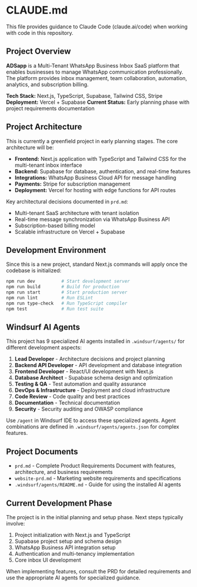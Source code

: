 # CLAUDE.md

This file provides guidance to Claude Code (claude.ai/code) when working with code in this repository.

## Project Overview

**ADSapp** is a Multi-Tenant WhatsApp Business Inbox SaaS platform that enables businesses to manage WhatsApp communication professionally. The platform provides inbox management, team collaboration, automation, analytics, and subscription billing.

**Tech Stack:** Next.js, TypeScript, Supabase, Tailwind CSS, Stripe
**Deployment:** Vercel + Supabase
**Current Status:** Early planning phase with project requirements documentation

## Project Architecture

This is currently a greenfield project in early planning stages. The core architecture will be:

- **Frontend:** Next.js application with TypeScript and Tailwind CSS for the multi-tenant inbox interface
- **Backend:** Supabase for database, authentication, and real-time features
- **Integrations:** WhatsApp Business Cloud API for message handling
- **Payments:** Stripe for subscription management
- **Deployment:** Vercel for hosting with edge functions for API routes

Key architectural decisions documented in `prd.md`:
- Multi-tenant SaaS architecture with tenant isolation
- Real-time message synchronization via WhatsApp Business API
- Subscription-based billing model
- Scalable infrastructure on Vercel + Supabase

## Development Environment

Since this is a new project, standard Next.js commands will apply once the codebase is initialized:

```bash
npm run dev          # Start development server
npm run build        # Build for production
npm run start        # Start production server
npm run lint         # Run ESLint
npm run type-check   # Run TypeScript compiler
npm test             # Run test suite
```

## Windsurf AI Agents

This project has 9 specialized AI agents installed in `.windsurf/agents/` for different development aspects:

1. **Lead Developer** - Architecture decisions and project planning
2. **Backend API Developer** - API development and database integration
3. **Frontend Developer** - React/UI development with Next.js
4. **Database Architect** - Supabase schema design and optimization
5. **Testing & QA** - Test automation and quality assurance
6. **DevOps & Infrastructure** - Deployment and cloud infrastructure
7. **Code Review** - Code quality and best practices
8. **Documentation** - Technical documentation
9. **Security** - Security auditing and OWASP compliance

Use `/agent` in Windsurf IDE to access these specialized agents. Agent combinations are defined in `.windsurf/agents/agents.json` for complex features.

## Project Documents

- `prd.md` - Complete Product Requirements Document with features, architecture, and business requirements
- `website-prd.md` - Marketing website requirements and specifications
- `.windsurf/agents/README.md` - Guide for using the installed AI agents

## Current Development Phase

The project is in the initial planning and setup phase. Next steps typically involve:

1. Project initialization with Next.js and TypeScript
2. Supabase project setup and schema design
3. WhatsApp Business API integration setup
4. Authentication and multi-tenancy implementation
5. Core inbox UI development

When implementing features, consult the PRD for detailed requirements and use the appropriate AI agents for specialized guidance.